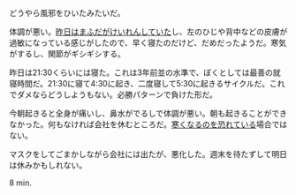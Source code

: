 どうやら風邪をひいたみたいだ。

体調が悪い。[昨日はまふだがけいれんしていた](http://bouzuya.github.com/2012/03/06/twitch-eyelid.html)し、左のひじや背中などの皮膚が過敏になっている感じがしたので、早く寝たのだけど、だめだったようだ。寒気がするし、関節がギシギシする。

昨日は21:30くらいには寝た。これは3年前並の水準で、ぼくとしては最善の就寝時間だ。21:30に寝て4:30に起き、二度寝して5:30に起きるサイクルだ。これでダメならどうしようもない。必勝パターンで負けた形だ。

今朝起きると全身が痛いし、鼻水がでるしで体調が悪い。朝も起きることができなかった。何もなければ会社を休むところだ。[寒くなるのを恐れている](http://bouzuya.github.com/2012/03/05/spring-and-decision.html)場合ではない。

マスクをしてごまかしながら会社には出たが、悪化した。週末を待たずして明日は休みかもしれない。

8 min.
